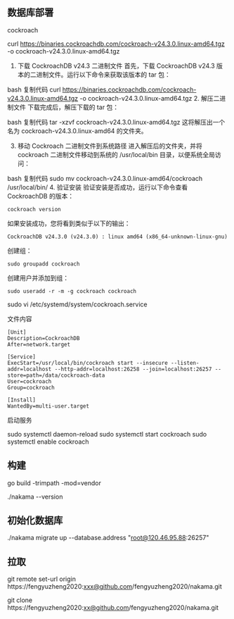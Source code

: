 ## 数据库部署
cockroach

curl https://binaries.cockroachdb.com/cockroach-v24.3.0.linux-amd64.tgz -o cockroach-v24.3.0.linux-amd64.tgz
1. 下载 CockroachDB v24.3 二进制文件
   首先，下载 CockroachDB v24.3 版本的二进制文件。运行以下命令来获取该版本的 tar 包：

bash
复制代码
curl https://binaries.cockroachdb.com/cockroach-v24.3.0.linux-amd64.tgz -o cockroach-v24.3.0.linux-amd64.tgz
2. 解压二进制文件
   下载完成后，解压下载的 tar 包：

bash
复制代码
tar -xzvf cockroach-v24.3.0.linux-amd64.tgz
这将解压出一个名为 cockroach-v24.3.0.linux-amd64 的文件夹。

3. 移动 Cockroach 二进制文件到系统路径
   进入解压后的文件夹，并将 cockroach 二进制文件移动到系统的 /usr/local/bin 目录，以便系统全局访问：

bash
复制代码
sudo mv cockroach-v24.3.0.linux-amd64/cockroach /usr/local/bin/
4. 验证安装
   验证安装是否成功，运行以下命令查看 CockroachDB 的版本：


```shell
cockroach version
```

如果安装成功，您将看到类似于以下的输出：

```shell
CockroachDB v24.3.0 (v24.3.0) : linux amd64 (x86_64-unknown-linux-gnu)
```



创建组：

```shell
sudo groupadd cockroach
```

创建用户并添加到组：
```shell
sudo useradd -r -m -g cockroach cockroach
```


sudo vi /etc/systemd/system/cockroach.service

文件内容
```
[Unit]
Description=CockroachDB
After=network.target

[Service]
ExecStart=/usr/local/bin/cockroach start --insecure --listen-addr=localhost --http-addr=localhost:26258 --join=localhost:26257 --store=path=/data/cockroach-data
User=cockroach
Group=cockroach

[Install]
WantedBy=multi-user.target
```

启动服务

sudo systemctl daemon-reload
sudo systemctl start cockroach
sudo systemctl enable cockroach


## 构建

go build -trimpath -mod=vendor

./nakama --version


## 初始化数据库

./nakama migrate up --database.address "root@120.46.95.88:26257"


## 拉取
git remote set-url origin https://fengyuzheng2020:xxx@github.com/fengyuzheng2020/nakama.git

git clone https://fengyuzheng2020:xx@github.com/fengyuzheng2020/nakama.git

